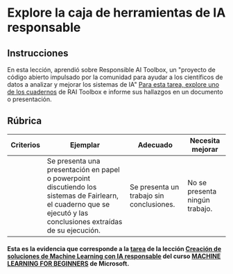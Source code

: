 # Explore la caja de herramientas de IA responsable

## Instrucciones

En esta lección, aprendió sobre Responsible AI Toolbox, un "proyecto de código abierto impulsado por la comunidad para ayudar a los científicos de datos a analizar y mejorar los sistemas de IA" [Para esta tarea, explore uno de los cuadernos](https://github.com/microsoft/responsible-ai-toolbox/tree/main/notebooks/responsibleaidashboard/tabular) de RAI Toolbox e informe sus hallazgos en un documento o presentación.

## Rúbrica

| Criterios | Ejemplar | Adecuado | Necesita mejorar |
| -------- | --------- | -------- | ----------------- |
|          |  Se presenta una presentación en papel o powerpoint discutiendo los sistemas de Fairlearn, el cuaderno que se ejecutó y las conclusiones extraídas de su ejecución. | Se presenta un trabajo sin conclusiones. |  No se presenta ningún trabajo. |


#### Esta es la evidencia que corresponde a la <a href="https://github.com/microsoft/ML-For-Beginners/blob/main/1-Introduction/3-fairness/assignment.md">tarea</a> de la lección <a href="https://github.com/microsoft/ML-For-Beginners/blob/main/1-Introduction/3-fairness/README.md">Creación de soluciones de Machine Learning con IA responsable</a> del curso <a href="https://github.com/microsoft/ML-For-Beginners/tree/main"> MACHINE LEARNING FOR BEGINNERS</a> de Microsoft.
